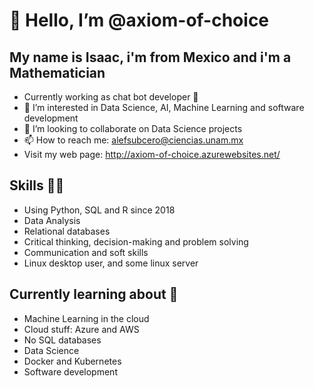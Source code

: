 # 👋 Hello, I’m @axiom-of-choice
## My name is Isaac, i'm from Mexico and i'm a Mathematician
- Currently working as chat bot developer 🤖
- 👀 I’m interested in Data Science, AI, Machine Learning and software development
- 💞️ I’m looking to collaborate on Data Science projects
- 📫 How to reach me: alefsubcero@ciencias.unam.mx
- Visit my web page: http://axiom-of-choice.azurewebsites.net/

## Skills 👨‍💻
* Using Python, SQL and R since 2018
* Data Analysis
* Relational databases
* Critical thinking, decision-making and problem solving 
* Communication and soft skills
* Linux desktop user, and some linux server

## Currently learning about 🌱
- Machine Learning in the cloud
- Cloud stuff: Azure and AWS
- No SQL databases
- Data Science
- Docker and Kubernetes
- Software development
<!---
axiom-of-choice/axiom-of-choice is a ✨ special ✨ repository because its `README.md` (this file) appears on your GitHub profile.
You can click the Preview link to take a look at your changes.
--->
